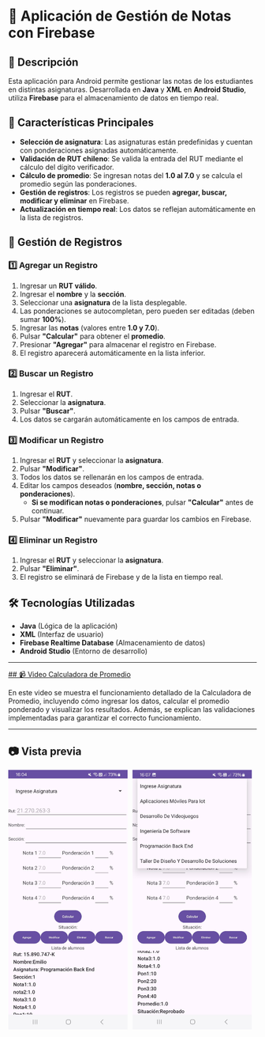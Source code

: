 # 📌 Aplicación de Gestión de Notas con Firebase

## 📱 Descripción
Esta aplicación para Android permite gestionar las notas de los estudiantes en distintas asignaturas. Desarrollada en **Java** y **XML** en **Android Studio**, utiliza **Firebase** para el almacenamiento de datos en tiempo real.

## 🎯 Características Principales
- **Selección de asignatura**: Las asignaturas están predefinidas y cuentan con ponderaciones asignadas automáticamente.
- **Validación de RUT chileno**: Se valida la entrada del RUT mediante el cálculo del dígito verificador.
- **Cálculo de promedio**: Se ingresan notas del **1.0 al 7.0** y se calcula el promedio según las ponderaciones.
- **Gestión de registros**: Los registros se pueden **agregar, buscar, modificar y eliminar** en Firebase.
- **Actualización en tiempo real**: Los datos se reflejan automáticamente en la lista de registros.

## 📝 Gestión de Registros

### 1️⃣ **Agregar un Registro**
1. Ingresar un **RUT válido**.
2. Ingresar el **nombre** y la **sección**.
3. Seleccionar una **asignatura** de la lista desplegable.
4. Las ponderaciones se autocompletan, pero pueden ser editadas (deben sumar **100%**).
5. Ingresar las **notas** (valores entre **1.0 y 7.0**).
6. Pulsar **"Calcular"** para obtener el **promedio**.
7. Presionar **"Agregar"** para almacenar el registro en Firebase.
8. El registro aparecerá automáticamente en la lista inferior.

### 2️⃣ **Buscar un Registro**
1. Ingresar el **RUT**.
2. Seleccionar la **asignatura**.
3. Pulsar **"Buscar"**.
4. Los datos se cargarán automáticamente en los campos de entrada.

### 3️⃣ **Modificar un Registro**
1. Ingresar el **RUT** y seleccionar la **asignatura**.
2. Pulsar **"Modificar"**.
3. Todos los datos se rellenarán en los campos de entrada.
4. Editar los campos deseados (**nombre, sección, notas o ponderaciones**).
   - **Si se modifican notas o ponderaciones**, pulsar **"Calcular"** antes de continuar.
5. Pulsar **"Modificar"** nuevamente para guardar los cambios en Firebase.

### 4️⃣ **Eliminar un Registro**
1. Ingresar el **RUT** y seleccionar la **asignatura**.
2. Pulsar **"Eliminar"**.
3. El registro se eliminará de Firebase y de la lista en tiempo real.

## 🛠️ Tecnologías Utilizadas
- **Java** (Lógica de la aplicación)
- **XML** (Interfaz de usuario)
- **Firebase Realtime Database** (Almacenamiento de datos)
- **Android Studio** (Entorno de desarrollo)

----
<a href="https://youtu.be/of1wSnJt1sA?si=dHuETPcEENz0ZdcS" target="_blank"> ## 📹 Video Calculadora de Promedio</a>

En este video se muestra el funcionamiento detallado de la Calculadora de Promedio, incluyendo cómo ingresar los datos, calcular el promedio ponderado y visualizar los resultados. Además, se explican las validaciones implementadas para garantizar el correcto funcionamiento.




---
## 📷 Vista previa 
<div style="display: flex; flex-wrap: wrap; gap: 10px;">
  <img src="https://github.com/Franciscaii/CalculoPromedioEstudiantil/blob/main/WhatsApp%20Image%202025-01-14%20at%2016.04.32.jpeg" alt="Captura de pantalla" width="48%" />
  <img src="https://github.com/Franciscaii/CalculoPromedioEstudiantil/blob/main/WhatsApp%20Image%202025-01-14%20at%2016.07.28.jpeg" alt="Captura de pantalla" width="48%" />
</div>


